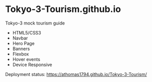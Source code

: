 # Tokyo-3-Tourism.github.io
Tokyo-3 mock tourism guide

- HTML5/CSS3
- Navbar
- Hero Page
- Banners
- Flexbox
- Hover events
- Device Responsive


Deployment status: https://athomas1794.github.io/Tokyo-3-Tourism/
